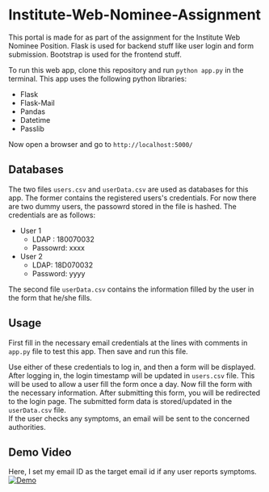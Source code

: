 # Institute-Web-Nominee-Assignment

This portal is made for as part of the assignment for the Institute Web Nominee Position.
Flask is used for backend stuff like user login and form submission. Bootstrap is used
for the frontend stuff.

To run this web app, clone this repository and run `python app.py` in the terminal. This app uses the following python libraries:
- Flask
- Flask-Mail
- Pandas
- Datetime
- Passlib  

Now open a browser and go to `http://localhost:5000/`

## Databases
The two files `users.csv` and `userData.csv` are used as databases for this app.
The former contains the registered users's credentials. For now there are two dummy users,
the passowrd stored in the file is hashed. The credentials are as follows:  
- User 1
    - LDAP : 180070032
    - Passowrd: xxxx
- User 2
    - LDAP: 18D070032
    - Password: yyyy
    
The second file `userData.csv` contains the information filled by the user in the
form that he/she fills.

## Usage
First fill in the necessary email credentials at the lines with
comments in `app.py` file to test this app. Then save and run this file.

Use either of these credentials to log in, and then a form will be displayed.
After logging in, the login timestamp will be updated in `users.csv` file.
This will be used to allow a user fill the form once a day. Now fill the form with the necessary information. After submitting this form,
you will be redirected to the login page. The submitted form data is stored/updated
in the `userData.csv` file.   
If the user checks any symptoms, an email will be sent to the concerned authorities.

## Demo Video
Here, I set my email ID as the target email id if any user reports symptoms.  
[![Demo](http://img.youtube.com/vi/DUmj8yPjxSM/0.jpg)](http://www.youtube.com/watch?v=DUmj8yPjxSM "Demo")

 

